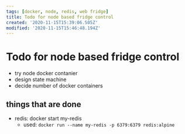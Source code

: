 ```yaml
---
tags: [docker, node, redis, web fridge]
title: Todo for node based fridge control
created: '2020-11-15T15:39:06.505Z'
modified: '2020-11-15T15:46:48.194Z'
---
```


# Todo for node based fridge control

* try node docker contanier
* design state machine
* decide number of docker containers

## things that are done
* redis:  docker start my-redis
  -  used:  ```docker run --name my-redis -p 6379:6379 redis:alpine```
